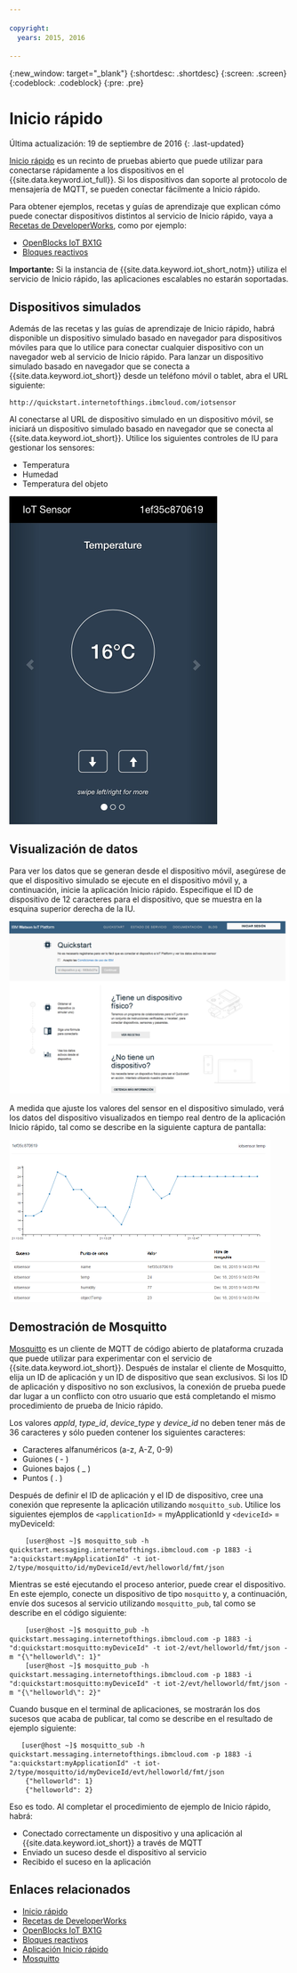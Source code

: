 ```yaml
---

copyright:
  years: 2015, 2016

---
```


{:new_window: target="_blank"}
{:shortdesc: .shortdesc}
{:screen: .screen}
{:codeblock: .codeblock}
{:pre: .pre}

# Inicio rápido

Última actualización: 19 de septiembre de 2016
{: .last-updated}


[Inicio rápido](https://quickstart.internetofthings.ibmcloud.com/#/) es un recinto de pruebas abierto que puede utilizar para conectarse rápidamente a los dispositivos en el {{site.data.keyword.iot_full}}. Si los dispositivos dan soporte al protocolo de mensajería de MQTT, se pueden conectar fácilmente a Inicio rápido.

Para obtener ejemplos, recetas y guías de aprendizaje que explican cómo puede conectar dispositivos distintos al servicio de Inicio rápido, vaya a [Recetas de DeveloperWorks](https://developer.ibm.com/recipes/), como por ejemplo:

- [OpenBlocks IoT BX1G](https://developer.ibm.com/recipes/tutorials/openblocks-iot-bx1g-for-iot-foundation-quickstart/)
- [Bloques reactivos](https://developer.ibm.com/recipes/tutorials/reactive-blocks-and-java-to-iot-foundation-part-1-quickstart/)


**Importante:** Si la instancia de {{site.data.keyword.iot_short_notm}} utiliza el servicio de Inicio rápido, las aplicaciones escalables no estarán soportadas.

## Dispositivos simulados

Además de las recetas y las guías de aprendizaje de Inicio rápido, habrá disponible un dispositivo simulado basado en navegador para dispositivos móviles para que lo utilice para conectar cualquier dispositivo con un navegador web al servicio de Inicio rápido. Para lanzar un dispositivo simulado basado en navegador que se conecta a {{site.data.keyword.iot_short}} desde un teléfono móvil o tablet, abra el URL siguiente:

```
http://quickstart.internetofthings.ibmcloud.com/iotsensor
```

Al conectarse al URL de dispositivo simulado en un dispositivo móvil, se iniciará un dispositivo simulado basado en navegador que se conecta al {{site.data.keyword.iot_short}}. Utilice los siguientes controles de IU para gestionar los sensores:

- Temperatura
- Humedad
- Temperatura del objeto


![imagen](iotsensor.png)

## Visualización de datos

Para ver los datos que se generan desde el dispositivo móvil, asegúrese de que el dispositivo simulado se ejecute en el dispositivo móvil y, a continuación, inicie la aplicación Inicio rápido. Especifique el ID de dispositivo de 12 caracteres para el dispositivo, que se muestra en la esquina superior derecha de la IU.

![imagen](quickstart.png)

A medida que ajuste los valores del sensor en el dispositivo simulado, verá los datos del dispositivo visualizados en tiempo real dentro de la aplicación Inicio rápido, tal como se describe en la siguiente captura de pantalla:

![imagen](iotsensor_data.png)


## Demostración de Mosquitto

[Mosquitto](http://mosquitto.org/) es un cliente de MQTT de código abierto de plataforma cruzada que puede utilizar para experimentar con el servicio de {{site.data.keyword.iot_short}}. Después de instalar el cliente de Mosquitto, elija un ID de aplicación y un ID de dispositivo que sean exclusivos. Si los ID de aplicación y dispositivo no son exclusivos, la conexión de prueba puede dar lugar a un conflicto con otro usuario que está completando el mismo procedimiento de prueba de Inicio rápido.

Los valores *appId*, *type_id*, *device_type* y *device_id* no deben tener más de 36 caracteres y sólo pueden contener los siguientes caracteres:
- Caracteres alfanuméricos (a-z, A-Z, 0-9)
- Guiones ( - )
- Guiones bajos ( _ )
- Puntos ( . )

Después de definir el ID de aplicación y el ID de dispositivo, cree una conexión que represente la aplicación utilizando `mosquitto_sub`. Utilice los siguientes ejemplos de `<applicationId>` = myApplicationId y `<deviceId>` = myDeviceId:
```
    [user@host ~]$ mosquitto_sub -h quickstart.messaging.internetofthings.ibmcloud.com -p 1883 -i "a:quickstart:myApplicationId" -t iot-2/type/mosquitto/id/myDeviceId/evt/helloworld/fmt/json

```

Mientras se esté ejecutando el proceso anterior, puede crear el dispositivo. En este ejemplo, conecte un dispositivo de tipo `mosquitto` y, a continuación, envíe dos sucesos al servicio utilizando `mosquitto_pub`, tal como se describe en el código siguiente:

```
    [user@host ~]$ mosquitto_pub -h quickstart.messaging.internetofthings.ibmcloud.com -p 1883 -i "d:quickstart:mosquitto:myDeviceId" -t iot-2/evt/helloworld/fmt/json -m "{\"helloworld\": 1}"
    [user@host ~]$ mosquitto_pub -h quickstart.messaging.internetofthings.ibmcloud.com -p 1883 -i "d:quickstart:mosquitto:myDeviceId" -t iot-2/evt/helloworld/fmt/json -m "{\"helloworld\": 2}"
```
Cuando busque en el terminal de aplicaciones, se mostrarán los dos sucesos que acaba de publicar, tal como se describe en el resultado de ejemplo siguiente:

```
   [user@host ~]$ mosquitto_sub -h quickstart.messaging.internetofthings.ibmcloud.com -p 1883 -i "a:quickstart:myApplicationId" -t iot-2/type/mosquitto/id/myDeviceId/evt/helloworld/fmt/json
    {"helloworld": 1}
    {"helloworld": 2}
```

Eso es todo. Al completar el procedimiento de ejemplo de Inicio rápido, habrá:
- Conectado correctamente un dispositivo y una aplicación al {{site.data.keyword.iot_short}} a través de MQTT
- Enviado un suceso desde el dispositivo al servicio
- Recibido el suceso en la aplicación


## Enlaces relacionados

- [Inicio rápido](https://quickstart.internetofthings.ibmcloud.com)
- [Recetas de DeveloperWorks](https://developer.ibm.com/recipes)
- [OpenBlocks IoT BX1G](https://developer.ibm.com/recipes/tutorials/openblocks-iot-bx1g-for-iot-foundation-quickstart/)
- [Bloques reactivos](https://developer.ibm.com/recipes/tutorials/reactive-blocks-and-java-to-iot-foundation-part-1-quickstart/)
- [Aplicación Inicio rápido](http://quickstart.internetofthings.ibmcloud.com)
- [Mosquitto](http://mosquitto.org/)
